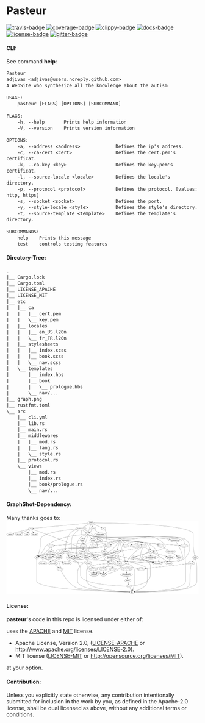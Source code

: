 # Pasteur

[![travis-badge][]][travis] [![coverage-badge][]][coverage] [![clippy-badge][]][clippy] [![docs-badge][]][docs] [![license-badge][]][license] [![gitter-badge][]][gitter]

[license-badge]: https://img.shields.io/crates/l/cublas.svg?style=flat-square
[license]: https://github.com/adjivas/pasteur/blob/master/README.md#license
[docs-badge]: https://img.shields.io/badge/API-docs-blue.svg?style=flat-square
[docs]: http://adjivas.github.io/pasteur/pasteur
[gitter-badge]: https://badges.gitter.im/adjivas/pasteur.svg?style=flat-square
[gitter]: https://gitter.im/adjivas/pasteur?utm_source=badge&utm_medium=badge&utm_campaign=pr-badge
[travis-badge]: https://travis-ci.org/adjivas/pasteur.svg?branch=master&style=flat-square
[travis]: https://travis-ci.org/adjivas/pasteur
[coverage-badge]: https://coveralls.io/repos/github/adjivas/pasteur/badge.svg?branch=master&style=flat-square
[coverage]: https://coveralls.io/github/adjivas/pasteur?branch=master
[clippy-badge]: https://clippy.bashy.io/github/adjivas/pasteur/master/badge.svg?style=flat-square
[clippy]: https://clippy.bashy.io/github/adjivas/pasteur/master/log

#### CLI:
See command **help**:
```
Pasteur
adjivas <adjivas@users.noreply.github.com>
A WebSite who synthesize all the knowledge about the autism

USAGE:
	pasteur [FLAGS] [OPTIONS] [SUBCOMMAND]

FLAGS:
    -h, --help       Prints help information
    -V, --version    Prints version information

OPTIONS:
    -a, --address <address>             Defines the ip's address.
    -c, --ca-cert <cert>                Defines the cert.pem's certificat.
    -k, --ca-key <key>                  Defines the key.pem's certificat.
    -l, --source-locale <locale>        Defines the locale's directory.
    -p, --protocol <protocol>           Defines the protocol. [values: http, https]
    -s, --socket <socket>               Defines the port.
    -y, --style-locale <style>          Defines the style's directory.
    -t, --source-template <template>    Defines the template's directory.

SUBCOMMANDS:
    help    Prints this message
    test    controls testing features
```

#### Directory-Tree:
```
.
|__ Cargo.lock
|__ Cargo.toml
|__ LICENSE_APACHE
|__ LICENSE_MIT
|__ etc
|   |__ ca
|   |   |__ cert.pem
|   |   \__ key.pem
|   |__ locales
|   |   |__ en_US.l20n
|   |   \__ fr_FR.l20n
|   |__ stylesheets
|   |   |__ index.scss
|   |   |__ book.scss
|   |   \__ nav.scss
|   \__ templates
|       |__ index.hbs
|       |__ book
|       |   \__ prologue.hbs
|       \__ nav/...
|__ graph.png
|__ rustfmt.toml
\__ src
    |__ cli.yml
    |__ lib.rs
    |__ main.rs
    |__ middlewares
    |   |__ mod.rs
    |   |__ lang.rs
    |   \__ style.rs
    |__ protocol.rs
    \__ views
        |__ mod.rs
        |__ index.rs
        |__ book/prologue.rs
        \__ nav/...
```

#### GraphShot-Dependency:
Many thanks goes to:
![GraphShot](graph.png)

[graph]: graph.png

#### License:
**pasteur**'s code in this repo is licensed under either of:

uses the [APACHE][license-mit] and [MIT][license-apache] license.
 * Apache License, Version 2.0, ([LICENSE-APACHE](LICENSE-APACHE) or http://www.apache.org/licenses/LICENSE-2.0).
 * MIT license ([LICENSE-MIT](LICENSE-MIT) or http://opensource.org/licenses/MIT).

[license-apache]: https://github.com/adjivas/pasteur/blob/master/LICENSE-APACHE
[license-mit]: https://github.com/adjivas/pasteur/blob/master/LICENSE-MIT

at your option.

#### Contribution:

Unless you explicitly state otherwise, any contribution intentionally submitted for inclusion in the work by you, as defined in the Apache-2.0 license, shall be dual licensed as above, without any additional terms or conditions.
